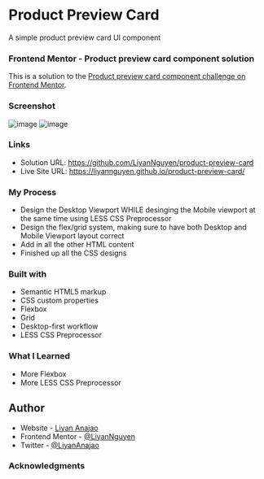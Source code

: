 # Product Preview Card
A simple product preview card UI component

### Frontend Mentor - Product preview card component solution
This is a solution to the [Product preview card component challenge on Frontend Mentor](https://www.frontendmentor.io/challenges/product-preview-card-component-GO7UmttRfa). 

### Screenshot
![image](https://user-images.githubusercontent.com/50958126/181246004-46e81f97-c6a4-4b46-b234-8eb187911250.png)
![image](https://user-images.githubusercontent.com/50958126/181246248-1eaa606b-f8f3-4e6d-91a4-f4e985b228e4.png)

### Links
- Solution URL: https://github.com/LiyanNguyen/product-preview-card
- Live Site URL: https://liyannguyen.github.io/product-preview-card/

### My Process
- Design the Desktop Viewport WHILE desinging the Mobile viewport at the same time using LESS CSS Preprocessor
- Design the flex/grid system, making sure to have both Desktop and Mobile Viewport layout correct
- Add in all the other HTML content
- Finished up all the CSS designs

### Built with
- Semantic HTML5 markup
- CSS custom properties
- Flexbox
- Grid
- Desktop-first workflow
- LESS CSS Preprocessor

### What I Learned
- More Flexbox
- More LESS CSS Preprocessor

## Author
- Website - [Liyan Anajao](https://liyannguyen.github.io/Portfolio)
- Frontend Mentor - [@LiyanNguyen](https://frontendmentor.io/profile/LiyanNguyen)
- Twitter - [@LiyanAnajao](https://twitter.com/LiyanAnajao)

### Acknowledgments
